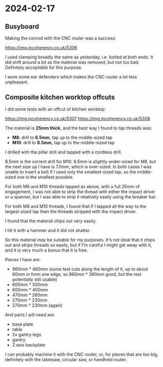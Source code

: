 # 2024-02-17

## Busyboard

Making the conrod with the CNC router was a success:

https://img.incoherency.co.uk/5306

I used clamping broadly the same as yesterday, i.e. bolted at both ends. It did shift around a bit as the material was removed,
but not too bad. Definitely *acceptable* for this purpose.

I wore some ear defenders which makes the CNC router a lot less unpleasant.

## Composite kitchen worktop offcuts

I did some tests with an offcut of kitchen worktop:

https://img.incoherency.co.uk/5307
https://img.incoherency.co.uk/5308

The material is **25mm thick**, and the best way I found to tap threads was:

 * **M8**: drill to **6.5mm**, tap up to the middle-sized tap
 * **M10**: drill to **8.5mm**, tap up to the middle-sized tap

I drilled with the pillar drill and tapped with a cordless drill.

8.5mm is the correct drill for M10. 6.5mm is slightly under-sized for M8, but the next
size up I have is 7.0mm, which is over-sized. In both cases I was unable to insert a bolt
if I used only the smallest-sized tap, so the middle-sized one is the smallest possible.

For both M8 and M10 threads tapped as above, with a full 25mm of engagement, I was not able
to strip the thread with either the impact driver or a spanner, but I was able to strip it
relatively easily using the breaker bar.

For both M8 and M10 threads, I found that if I tapped all the way to the largest-sized tap
then the threads stripped with the impact driver.

I found that the material chips out very easily.

I hit it with a hammer and it did not shatter.

So this material *may* be suitable for my purposes. It's not ideal that it chips out and strips
threads so easily, but if I'm careful I might get away with it, and it is very much a bonus that
it is free.

Pieces I have are:

 * 960mm * 460mm (some test cuts along the length of it, up to about 80mm in from one edge, so 960mm * 380mm good, but the rest potentially still usable)
 * 600mm * 500mm
 * 600mm * 400mm
 * 470mm * 260mm
 * 270mm * 230mm
 * 270mm * 230mm (again)

And parts I will need are:

 * base plate
 * table
 * 2x gantry legs
 * gantry
 * Z axis backplate

I can probably machine it with the CNC router, or, for pieces that are too big, definitely with the tablesaw, circular saw, or handheld router.
